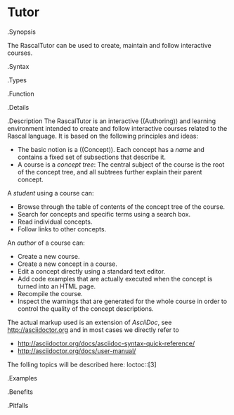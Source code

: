 # Tutor

.Synopsis

The RascalTutor can be used to create, maintain and follow interactive courses.

.Syntax

.Types

.Function

.Details

.Description
The RascalTutor is an interactive ((Authoring)) and learning environment intended to create and follow interactive courses related to the Rascal language.
It is based on the following principles and ideas:

* The basic notion is a ((Concept)). Each concept has a _name_ and contains a fixed set of subsections that describe it.
* A course is a _concept tree_:
  The central subject of the course is the root of the concept tree, and all subtrees further explain their parent concept.


A _student_ using a course can:

* Browse through the table of contents of the concept tree of the course.
* Search for concepts and specific terms using a search box.
* Read individual concepts.
* Follow links to other concepts.

An _author_ of a course can:

* Create a new course.
* Create a new concept in a course.
* Edit a concept directly using a standard text editor.
* Add code examples that are actually executed when the concept is turned into an HTML page.
* Recompile the course.
* Inspect the warnings that are generated for the whole course in order to 
  control the quality of the concept descriptions.

The actual markup used is an extension of _AsciiDoc_, see http://asciidoctor.org and
in most cases we directly refer to 

* http://asciidoctor.org/docs/asciidoc-syntax-quick-reference/
* http://asciidoctor.org/docs/user-manual/

The folling topics will be described here:
loctoc::[3]

.Examples

.Benefits

.Pitfalls

